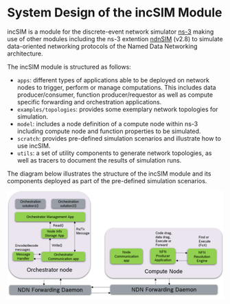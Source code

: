 # System Design of the incSIM Module

incSIM is a module for the discrete-event network simulator [ns-3](https://www.nsnam.org/)
making use of other modules including the ns-3 extention [ndnSIM](https://ndnsim.net/current/) (v2.8)
to simulate data-oriented networking protocols of the Named Data Networking architecture.

The incSIM module is structured as follows:

* `apps`: different types of applications able to be deployed on network nodes
to trigger, perform or manage computations. This includes data producer/consumer,
function producer/requestor as well as compute specific forwarding and orchestration
applications.
* `examples/topologies`: provides some exemplary network topologies for simulation.
* `model`: includes a node definition of a compute node within ns-3 including compute node and function properties to be simulated.
* `scratch`: provides pre-defined simulation scenarios and illustrate how to use incSIM.
* `utils`: a set of utility components to generate network topologies, as well as tracers to document the results of simulation runs.

The diagram below illustrates the structure of the incSIM module and its components
deployed as part of the pre-defined simulation scenarios.

<img src="images/ProjectStructure.png" alt="block diagram" />
